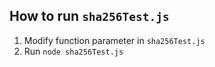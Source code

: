 ## How to run `sha256Test.js`
1. Modify function parameter in `sha256Test.js`
2. Run `node sha256Test.js`
